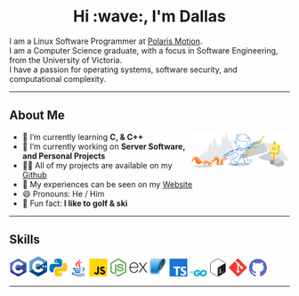 <h1 align="center"> Hi :wave:, I'm Dallas</h1>

I am a Linux Software Programmer at [Polaris Motion](https://pmdi.com/).<br> 
I am a Computer Science graduate, with a focus in Software Engineering, from the University of Victoria.<br>
I have a passion for operating systems, software security, and computational complexity.

<hr>

## About Me

<img width="35%" align="right" alt="Github" src="img/git-header.svg" />

- :seedling: I’m currently learning **C, & C++**
- :open_file_folder: I’m currently working on **Server Software, and Personal Projects**
- :man_technologist: All of my projects are available on my [Github](https://github.com/dallasbrooks?tab=repositories)
- :page_facing_up: My experiences can be seen on my [Website](https://dallasbrooks.github.io)
- :smile: Pronouns: He / Him
- :gift: Fun fact: **I like to golf & ski**

<hr>

## Skills
<a><img width="32px" src="img/c.svg"></a>
<a><img width="32px" src="img/cpp.png"></a>
<a><img width="32px" src="img/python.svg"></a>
<a><img width="32px" src="img/java.svg"></a>
<a><img width="32px" src="img/javascript.svg"></a>
<a><img width="32px" src="img/nodejs.svg"></a>
<a><img width="32px" src="img/express.svg"></a>
<a><img width="32px" src="img/sqlite.svg"></a>
<a><img width="32px" src="img/typescript.svg"></a>
<a><img width="32px" src="img/go.svg"></a>
<a><img width="32px" src="img/bash.svg"></a>
<a><img width="32px" src="img/git.svg"></a>
<a><img width="32px" src="img/github.svg"></a>
<hr>
